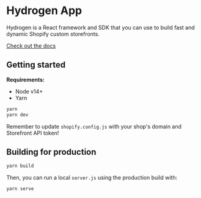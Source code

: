 # Hydrogen App

Hydrogen is a React framework and SDK that you can use to build fast and dynamic Shopify custom storefronts.

[Check out the docs](https://shopify.dev/beta/hydrogen)

## Getting started

**Requirements:**

- Node v14+
- Yarn

```bash
yarn
yarn dev
```

Remember to update `shopify.config.js` with your shop's domain and Storefront API token!

## Building for production

```bash
yarn build
```

Then, you can run a local `server.js` using the production build with:

```bash
yarn serve
```
